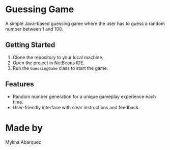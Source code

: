 # Guessing Game
A simple Java-based guessing game where the user has to guess a random number between 1 and 100.

## Getting Started
1. Clone the repository to your local machine.
2. Open the project in NetBeans IDE.
3. Run the `GuessingGame` class to start the game.

## Features
* Random number generation for a unique gameplay experience each time.
* User-friendly interface with clear instructions and feedback.

# Made by
Mykha Abarquez
